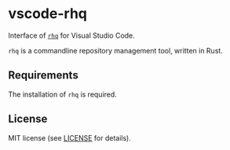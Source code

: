 # vscode-rhq

Interface of [`rhq`](https://github.com/ubnt-intrepid/rhq) for Visual Studio Code.

`rhq` is a commandline repository management tool, written in Rust.

## Requirements
The installation of `rhq` is required.

## License
MIT license (see [LICENSE](../LICENSE) for details).